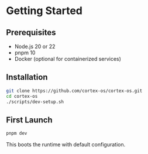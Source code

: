 # Getting Started

## Prerequisites
- Node.js 20 or 22
- pnpm 10
- Docker (optional for containerized services)

## Installation
```bash
git clone https://github.com/cortex-os/cortex-os.git
cd cortex-os
./scripts/dev-setup.sh
```

## First Launch
```bash
pnpm dev
```
This boots the runtime with default configuration.
